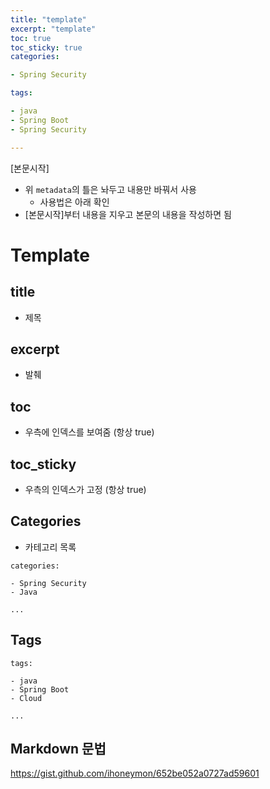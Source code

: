 ```yaml
---
title: "template"
excerpt: "template"
toc: true
toc_sticky: true
categories:

- Spring Security

tags:

- java
- Spring Boot
- Spring Security

---
```


[본문시작]

- 위 `metadata`의 틀은 놔두고 내용만 바꿔서 사용
  - 사용법은 아래 확인
- [본문시작]부터 내용을 지우고 본문의 내용을 작성하면 됨

# Template

## title

- 제목

## excerpt

- 발췌

## toc

- 우측에 인덱스를 보여줌 (항상 true)

## toc_sticky

- 우측의 인덱스가 고정 (항상 true)

## Categories

- 카테고리 목록

```text
categories:

- Spring Security
- Java 

...
```

## Tags

```text
tags:

- java
- Spring Boot
- Cloud

...
```

## Markdown 문법

https://gist.github.com/ihoneymon/652be052a0727ad59601

